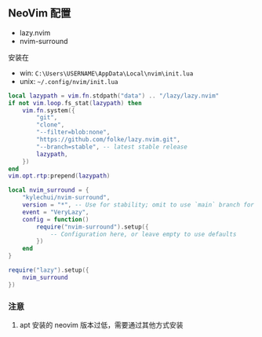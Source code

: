 ## NeoVim 配置

- lazy.nvim
- nvim-surround

安装在

- win: `C:\Users\USERNAME\AppData\Local\nvim\init.lua`
- unix: `~/.config/nvim/init.lua`

```lua
local lazypath = vim.fn.stdpath("data") .. "/lazy/lazy.nvim"
if not vim.loop.fs_stat(lazypath) then
	vim.fn.system({
		"git",
		"clone",
		"--filter=blob:none",
		"https://github.com/folke/lazy.nvim.git",
		"--branch=stable", -- latest stable release
		lazypath,
	})
end
vim.opt.rtp:prepend(lazypath)

local nvim_surround = {
    "kylechui/nvim-surround",
    version = "*", -- Use for stability; omit to use `main` branch for the latest features
    event = "VeryLazy",
    config = function()
        require("nvim-surround").setup({
            -- Configuration here, or leave empty to use defaults
        })
    end
}

require("lazy").setup({
    nvim_surround
})

```

### 注意

1. apt 安装的 neovim 版本过低，需要通过其他方式安装
